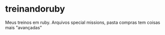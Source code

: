 # treinandoruby

Meus treinos em ruby. Arquivos special missions, pasta compras tem coisas mais "avançadas"
